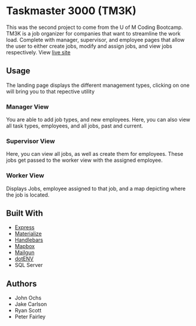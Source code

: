 # Taskmaster 3000 (TM3K)
This was the second project to come from the U of M Coding Bootcamp. TM3K is a job organizer for companies that want to streamline the work load. Complete with manager, supervisor, and employee pages that allow the user to either create jobs, modify and assign jobs, and view jobs respectively.
View [live site](https://taskmaster3000.herokuapp.com/)

## Usage
The landing page displays the different management types, clicking on one will bring you to that repective utility

### Manager View
You are able to add job types, and new employees. Here, you can also view all task types, employees, and all jobs, past and current.

### Supervisor View
Here, you can view all jobs, as well as create them for employees. These jobs get passed to the worker view with the assigned employee.

### Worker View
Displays Jobs, employee assigned to that job, and a map depicting where the job is located.

## Built With
* [Express](https://expressjs.com)
* [Materialize](https://materializecss.com)
* [Handlebars](https://handlebarsjs.com)
* [Mapbox](https://www.mapbox.com/about/maps/)
* [Mailgun](https://www.mailgun.com)
* [dotENV](https://www.npmjs.com/package/dotenv)
* SQL Server

## Authors
* John Ochs
* Jake Carlson
* Ryan Scott
* Peter Fairley
